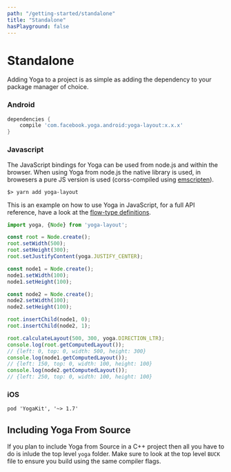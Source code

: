 ```yaml
---
path: "/getting-started/standalone"
title: "Standalone"
hasPlayground: false
---
```


# Standalone

Adding Yoga to a project is as simple as adding the dependency to your package manager of choice.

### Android

```groovy
dependencies {
	compile 'com.facebook.yoga.android:yoga-layout:x.x.x'
}
```

### Javascript

The JavaScript bindings for Yoga can be used from node.js and within the browser.
When using Yoga from node.js the native library is used, in browesers a pure JS
version is used (corss-compiled using [emscripten](http://kripken.github.io/emscripten-site/)).

```
$> yarn add yoga-layout
```

This is an example on how to use Yoga in JavaScript, for a full API reference,
have a look at the [flow-type definitions](https://github.com/facebook/yoga/blob/master/javascript/sources/entry-common.js#L123).

```js
import yoga, {Node} from 'yoga-layout';

const root = Node.create();
root.setWidth(500);
root.setHeight(300);
root.setJustifyContent(yoga.JUSTIFY_CENTER);

const node1 = Node.create();
node1.setWidth(100);
node1.setHeight(100);

const node2 = Node.create();
node2.setWidth(100);
node2.setHeight(100);

root.insertChild(node1, 0);
root.insertChild(node2, 1);

root.calculateLayout(500, 300, yoga.DIRECTION_LTR);
console.log(root.getComputedLayout());
// {left: 0, top: 0, width: 500, height: 300}
console.log(node1.getComputedLayout());
// {left: 150, top: 0, width: 100, height: 100}
console.log(node2.getComputedLayout());
// {left: 250, top: 0, width: 100, height: 100}
```

### iOS

```
pod 'YogaKit', '~> 1.7'
```

## Including Yoga From Source

If you plan to include Yoga from Source in a C++ project then all you have to do is inlude
the top level `yoga` folder. Make sure to look at the top level `BUCK` file to ensure you build
using the same compiler flags.
